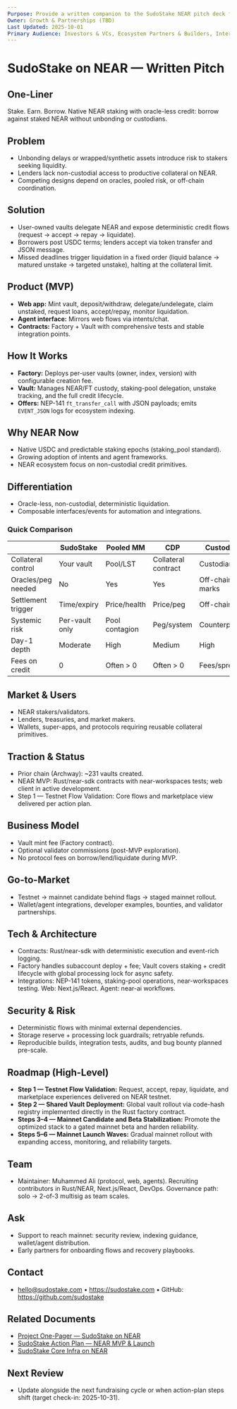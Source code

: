 ```yaml
---
Purpose: Provide a written companion to the SudoStake NEAR pitch deck for investors and partners.
Owner: Growth & Partnerships (TBD)
Last Updated: 2025-10-01
Primary Audience: Investors & VCs, Ecosystem Partners & Builders, Internal Stakeholders
---
```


# SudoStake on NEAR — Written Pitch

## One-Liner
Stake. Earn. Borrow. Native NEAR staking with oracle-less credit: borrow against staked NEAR without unbonding or custodians.

## Problem
- Unbonding delays or wrapped/synthetic assets introduce risk to stakers seeking liquidity.
- Lenders lack non-custodial access to productive collateral on NEAR.
- Competing designs depend on oracles, pooled risk, or off-chain coordination.

## Solution
- User-owned vaults delegate NEAR and expose deterministic credit flows (request → accept → repay → liquidate).
- Borrowers post USDC terms; lenders accept via token transfer and JSON message.
- Missed deadlines trigger liquidation in a fixed order (liquid balance → matured unstake → targeted unstake), halting at the collateral limit.

## Product (MVP)
- **Web app:** Mint vault, deposit/withdraw, delegate/undelegate, claim unstaked, request loans, accept/repay, monitor liquidation.
- **Agent interface:** Mirrors web flows via intents/chat.
- **Contracts:** Factory + Vault with comprehensive tests and stable integration points.

## How It Works
- **Factory:** Deploys per-user vaults (owner, index, version) with configurable creation fee.
- **Vault:** Manages NEAR/FT custody, staking-pool delegation, unstake tracking, and the full credit lifecycle.
- **Offers:** NEP-141 `ft_transfer_call` with JSON payloads; emits `EVENT_JSON` logs for ecosystem indexing.

## Why NEAR Now
- Native USDC and predictable staking epochs (staking_pool standard).
- Growing adoption of intents and agent frameworks.
- NEAR ecosystem focus on non-custodial credit primitives.

## Differentiation
- Oracle-less, non-custodial, deterministic liquidation.
- Composable interfaces/events for automation and integrations.

### Quick Comparison
|  | SudoStake | Pooled MM | CDP | Custodial |
|---|---|---|---|---|
| Collateral control | Your vault | Pool/LST | Collateral contract | Custodian |
| Oracles/peg needed | No | Yes | Yes | Off-chain marks |
| Settlement trigger | Time/expiry | Price/health | Price/peg | Off-chain |
| Systemic risk | Per-vault only | Pool contagion | Peg/system | Counterparty |
| Day-1 depth | Moderate | High | Medium | High |
| Fees on credit | 0 | Often > 0 | Often > 0 | Fees/spread |

## Market & Users
- NEAR stakers/validators.
- Lenders, treasuries, and market makers.
- Wallets, super-apps, and protocols requiring reusable collateral primitives.

## Traction & Status
- Prior chain (Archway): ~231 vaults created.
- NEAR MVP: Rust/near-sdk contracts with near-workspaces tests; web client in active development.
- Step 1 — Testnet Flow Validation: Core flows and marketplace view delivered per action plan.

## Business Model
- Vault mint fee (Factory contract).
- Optional validator commissions (post-MVP exploration).
- No protocol fees on borrow/lend/liquidate during MVP.

## Go-to-Market
- Testnet → mainnet candidate behind flags → staged mainnet rollout.
- Wallet/agent integrations, developer examples, bounties, and validator partnerships.

## Tech & Architecture
- Contracts: Rust/near-sdk with deterministic execution and event-rich logging.
- Factory handles subaccount deploy + fee; Vault covers staking + credit lifecycle with global processing lock for async safety.
- Integrations: NEP-141 tokens, staking-pool operations, near-workspaces testing. Web: Next.js/React. Agent: near-ai workflows.

## Security & Risk
- Deterministic flows with minimal external dependencies.
- Storage reserve + processing lock guardrails; retryable refunds.
- Reproducible builds, integration tests, audits, and bug bounty planned pre-scale.

## Roadmap (High-Level)
- **Step 1 — Testnet Flow Validation:** Request, accept, repay, liquidate, and marketplace experiences delivered on NEAR testnet.
- **Step 2 — Shared Vault Deployment:** Global vault rollout via code-hash registry implemented directly in the Rust factory contract.
- **Steps 3–4 — Mainnet Candidate and Beta Stabilization:** Promote the optimized stack to a gated mainnet beta and harden reliability.
- **Steps 5–6 — Mainnet Launch Waves:** Gradual mainnet rollout with expanding access, monitoring, and reliability targets.

## Team
- Maintainer: Muhammed Ali (protocol, web, agents). Recruiting contributors in Rust/NEAR, Next.js/React, DevOps. Governance path: solo → 2-of-3 multisig as team scales.

## Ask
- Support to reach mainnet: security review, indexing guidance, wallet/agent distribution.
- Early partners for onboarding flows and recovery playbooks.

## Contact
- hello@sudostake.com • https://sudostake.com • GitHub: https://github.com/sudostake

## Related Documents
- [Project One-Pager — SudoStake on NEAR](./project-one-pager-sudostake-near.md)
- [SudoStake Action Plan — NEAR MVP & Launch](../execution/sudostake-action-plan-near-mvp.md)
- [SudoStake Core Infra on NEAR](../systems/sudostake-core-infra-on-near.md)

## Next Review
- Update alongside the next fundraising cycle or when action-plan steps shift (target check-in: 2025-10-31).
